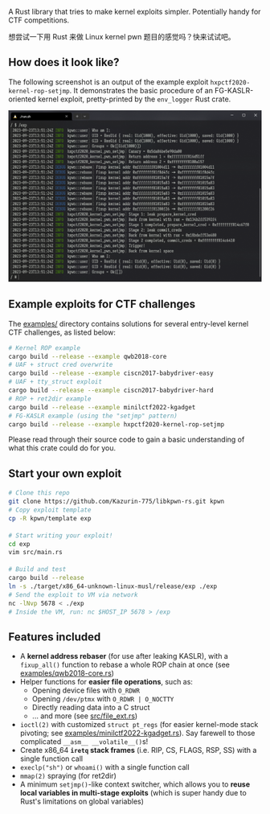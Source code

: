 A Rust library that tries to make kernel exploits simpler. Potentially handy for CTF competitions.

想尝试一下用 Rust 来做 Linux kernel pwn 题目的感觉吗？快来试试吧。

## How does it look like?

The following screenshot is an output of the example exploit `hxpctf2020-kernel-rop-setjmp`. It demonstrates the basic procedure of an FG-KASLR-oriented kernel exploit, pretty-printed by the `env_logger` Rust crate.

![](./screenshot.png)

## Example exploits for CTF challenges

The [examples/](./examples/) directory contains solutions for several entry-level kernel CTF challenges, as listed below:

```sh
# Kernel ROP example
cargo build --release --example qwb2018-core
# UAF + struct cred overwrite
cargo build --release --example ciscn2017-babydriver-easy
# UAF + tty_struct exploit
cargo build --release --example ciscn2017-babydriver-hard
# ROP + ret2dir example
cargo build --release --example minilctf2022-kgadget
# FG-KASLR example (using the "setjmp" pattern)
cargo build --release --example hxpctf2020-kernel-rop-setjmp
```

Please read through their source code to gain a basic understanding of what this crate could do for you.

## Start your own exploit

```sh
# Clone this repo
git clone https://github.com/Kazurin-775/libkpwn-rs.git kpwn
# Copy exploit template
cp -R kpwn/template exp

# Start writing your exploit!
cd exp
vim src/main.rs

# Build and test
cargo build --release
ln -s ./target/x86_64-unknown-linux-musl/release/exp ./exp
# Send the exploit to VM via network
nc -lNvp 5678 < ./exp
# Inside the VM, run: nc $HOST_IP 5678 > /exp
```

## Features included

- A **kernel address rebaser** (for use after leaking KASLR), with a `fixup_all()` function to rebase a whole ROP chain at once (see [examples/qwb2018-core.rs](./examples/qwb2018-core.rs))
- Helper functions for **easier file operations**, such as:
    - Opening device files with `O_RDWR`
    - Opening `/dev/ptmx` with `O_RDWR | O_NOCTTY`
    - Directly reading data into a C struct
    - ... and more (see [src/file_ext.rs](./src/file_ext.rs))
- `ioctl(2)` with customized `struct pt_regs` (for easier kernel-mode stack pivoting; see [examples/minilctf2022-kgadget.rs](./examples/minilctf2022-kgadget.rs)). Say farewell to those complicated `__asm__ __volatile__()`s!
- Create x86\_64 **`iretq` stack frames** (i.e. RIP, CS, FLAGS, RSP, SS) with a single function call
- `execlp("sh")` or `whoami()` with a single function call
- `mmap(2)` spraying (for ret2dir)
- A minimum `setjmp()`-like context switcher, which allows you to **reuse local variables in multi-stage exploits** (which is super handy due to Rust's limitations on global variables)

